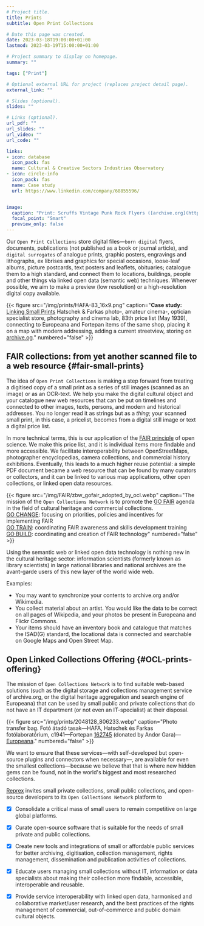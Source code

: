 ```yaml
---
# Project title.
title: Prints
subtitle: Open Print Collections

# Date this page was created.
date: 2023-03-18T19:00:00+01:00
lastmod: 2023-03-19T15:00:00+01:00

# Project summary to display on homepage.
summary: ""

tags: ["Print"]

# Optional external URL for project (replaces project detail page).
external_link: ""

# Slides (optional).
slides: ""

# Links (optional).
url_pdf: ""
url_slides: ""
url_video: ""
url_code: ""

links:
- icon: database
  icon_pack: fas
  name: Cultural & Creative Sectors Industries Observatory
- icon: circle-info
  icon_pack: fas
  name: Case study
  url: https://www.linkedin.com/company/68855596/


image:
  caption: "Print: Scruffs Vintage Punk Rock Flyers ([archive.org](https://archive.org/details/scruffsvintagepunkrockflyers))"
  focal_point: "Smart"
  preview_only: false
---
```


Our `Open Print Collections` store digital files—`born digital` flyers, documents, publications (not published as a book or journal article), and `digital surrogates` of analogue prints,  graphic posters, engravings and lithographs, ex librises and graphics for special occasions, loose-leaf albums, picture postcards, text posters and leaflets, obituaries;  catalogue them to a high standard, and connect them to locations, buildings, people and other things via linked open data (semantic web) techniques.  Whenever possible, we aim to make a preview (low resolution) or a high-resolution digital copy available. 

{{< figure src="/img/prints/HAFA-83_16x9.png" caption="**Case study:** [Linking Small Prints](/post/2023-03-20_small_prints/) Hatschek & Farkas photo-, amateur cinema-, optician specialist store, photography and cinema lab, 83th price list (May 1939), connecting to Europeana and Fortepan items of the same shop, placing it on a map with modern addressing, adding a current streetview, storing on [archive.og](https://archive.org/details/hafa-83-arjegyzek)." numbered="false" >}}

## FAIR collections: from yet another scanned file to a web resource  {#fair-small-prints}

The idea of `Open Print Collections` is making a step forward from treating a digitised copy of a small print as a series of still images (scanned as an image) or as an OCR-text. We help you make the digital cultural object and your catalogue new web resources that can be put on timelines and connected to other images, texts, persons, and modern and historical addresses. You no longer read it as strings but as a _thing_; your scanned small print, in this case, a pricelist, becomes from a digital still image or text a digital price list.

In more technical terms, this is our application of the [FAIR principle](https://www.go-fair.org/fair-principles/fairification-process/) of open science.  We make this price list, and it is individual items more findable and more accessible.  We facilitate interoperability between OpenStreetMaps, photographer encyclopedias, camera collections, and commercial history exhibitions. Eventually, this leads to a much higher reuse potential: a simple PDF document became a web resource that can be found by many curators or collectors, and it can be linked to various map applications, other open collections, or linked open data resources.

{{< figure src="/img/FAIR/zbw_gofair_adopted_by_ocl.webp" caption="The mission of the `Open Collections Network` is to promote the [GO FAIR](https://www.go-fair.org/go-fair-initiative/) agenda in the field of cultural heritage and commercial collections. </br>[GO CHANGE](https://www.go-fair.org/fields-of-action/go-change/): focusing on priorities, policies and incentives for implementing FAIR</br>[GO TRAIN](https://www.go-fair.org/fields-of-action/go-train/): coordinating FAIR awareness and skills development training</br>[GO BUILD](https://www.go-fair.org/fields-of-action/go-build/): coordinating and creation of FAIR technology" numbered="false" >}}

Using the semantic web or linked open data technology is nothing new in the cultural heritage sector: information scientists (formerly known as library scientists) in large national libraries and national archives are the avant-garde users of this new layer of the world wide web.

Examples:  
- You may want to synchronize your contents to archive.org and/or Wikimedia. 
- You collect material about an artist. You would like the data to be correct on all pages of Wikipedia, and your photos be present in Europeana and Flickr Commons.
- Your items should have an inventory book and catalogue that matches the ISAD(G) standard, the locational data is connected and searchable on Google Maps and Open Street Map.

## Open Linked Collections Offering {#OCL-prints-offering}

The mission of `Open Collections Network` is to find suitable web-based solutions (such as the digital storage and collections management service of archive.org, or the digital heritage aggregation and search engine of Europeana) that can be used by small public and private collections that do not have an IT department (or not even an IT-specialist) at their disposal.  

{{< figure src="/img/prints/2048128_806233.webp" caption="Photo transfer bag. Fotó átadó tasak—HAFA, Hatschek és Farkas fotólaboratórium, c1941—Fortepan [162745](https://fortepan.hu/hu/photos/?id=162745) (donated by Andor Gara)—[Europeana](https://www.europeana.eu/item/2048128/806233)." numbered="false" >}}

We want to ensure that these services—with self-developed but open-source plugins and connectors when necessary—, are available for even the smallest collections—because we believe that that is where new hidden gems can be found, not in the world's biggest and most researched collections.

[Reprex](/authors/reprex/) invites small private collections, small public collections, and open-source developers to its `Open Collections Network` platform to

- [x]  Consolidate a critical mass of small users to remain competitive on large global platforms.

- [x] Curate open-source software that is suitable for the needs of small private and public collections.

- [x] Create new tools and integrations of small or affordable public services for better archiving, digitisation, collection management, rights management, dissemination and publication activities of collections.

- [x] Educate users managing small collections without IT, information or data specialists about making their collection more findable, accessible, interoperable and reusable.

- [x] Provide service interoperability with linked open data, harmonised and collaborative market/user research, and the best practices of the rights management of commercial, out-of-commerce and public domain cultural objects.



